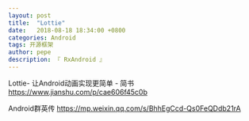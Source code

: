 ```yaml
---
layout: post
title:  "Lottie"
date:   2018-08-18 18:34:00 +0800
categories: Android
tags: 开源框架
author: pepe
description: 『 RxAndroid 』
---
```


Lottie- 让Android动画实现更简单 - 简书
https://www.jianshu.com/p/cae606f45c0b

Android群英传
https://mp.weixin.qq.com/s/BhhEgCcd-Qs0FeQDdb21rA



